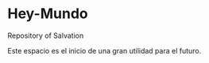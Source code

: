 Hey-Mundo
=========

Repository of Salvation

Este espacio es el inicio de una gran utilidad para el futuro.
